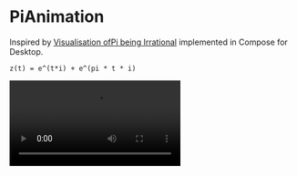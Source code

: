 # PiAnimation

Inspired by [Visualisation ofPi being Irrational](https://www.youtube.com/watch?v=HIXLWRHPSgo&ab_channel=VedPrepMathsAcademy) implemented in Compose for Desktop.

`z(t) = e^(t*i) + e^(pi * t * i)`

![animation](images/animation.mp4)